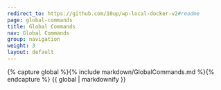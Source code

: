 ```yaml
---
redirect_to: https://github.com/10up/wp-local-docker-v2#readme
page: global-commands
title: Global Commands
nav: Global Commands
group: navigation
weight: 3
layout: default
---
```


<div class="docs-section">
		{% capture global %}{% include markdown/GlobalCommands.md %}{% endcapture %}
		{{ global | markdownify }}
</div>
